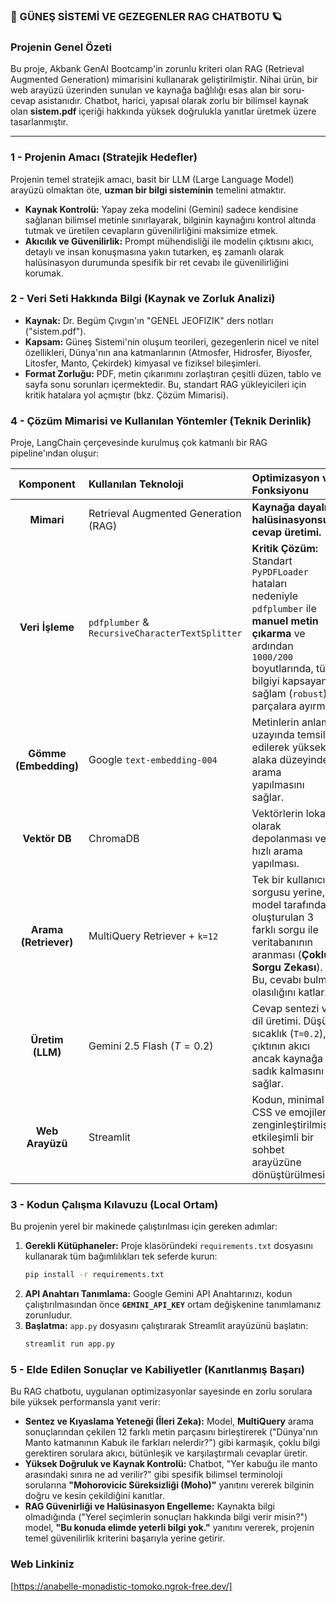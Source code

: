 ### 🚀 GÜNEŞ SİSTEMİ VE GEZEGENLER RAG CHATBOTU 🪐

### Projenin Genel Özeti

Bu proje, Akbank GenAI Bootcamp'in zorunlu kriteri olan RAG (Retrieval Augmented Generation) mimarisini kullanarak geliştirilmiştir. Nihai ürün, bir web arayüzü üzerinden sunulan ve kaynağa bağlılığı esas alan bir soru-cevap asistanıdır. Chatbot, harici, yapısal olarak zorlu bir bilimsel kaynak olan **sistem.pdf** içeriği hakkında yüksek doğrulukla yanıtlar üretmek üzere tasarlanmıştır.

-----

### 1 - Projenin Amacı (Stratejik Hedefler)

Projenin temel stratejik amacı, basit bir LLM (Large Language Model) arayüzü olmaktan öte, **uzman bir bilgi sisteminin** temelini atmaktır.

  * **Kaynak Kontrolü:** Yapay zeka modelini (Gemini) sadece kendisine sağlanan bilimsel metinle sınırlayarak, bilginin kaynağını kontrol altında tutmak ve üretilen cevapların güvenilirliğini maksimize etmek.
  * **Akıcılık ve Güvenilirlik:** Prompt mühendisliği ile modelin çıktısını akıcı, detaylı ve insan konuşmasına yakın tutarken, eş zamanlı olarak halüsinasyon durumunda spesifik bir ret cevabı ile güvenilirliğini korumak.

### 2 - Veri Seti Hakkında Bilgi (Kaynak ve Zorluk Analizi)

  * **Kaynak:** Dr. Begüm Çıvgın'ın "GENEL JEOFIZIK" ders notları ("sistem.pdf").
  * **Kapsam:** Güneş Sistemi'nin oluşum teorileri, gezegenlerin nicel ve nitel özellikleri, Dünya'nın ana katmanlarının (Atmosfer, Hidrosfer, Biyosfer, Litosfer, Manto, Çekirdek) kimyasal ve fiziksel bileşimleri.
  * **Format Zorluğu:** PDF, metin çıkarımını zorlaştıran çeşitli düzen, tablo ve sayfa sonu sorunları içermektedir. Bu, standart RAG yükleyicileri için kritik hatalara yol açmıştır (bkz. Çözüm Mimarisi).

### 4 - Çözüm Mimarisi ve Kullanılan Yöntemler (Teknik Derinlik)

Proje, LangChain çerçevesinde kurulmuş çok katmanlı bir RAG pipeline'ından oluşur:

| Komponent | Kullanılan Teknoloji | Optimizasyon ve Fonksiyonu |
| :---: | :--- | :--- |
| **Mimari** | Retrieval Augmented Generation (RAG) | **Kaynağa dayalı, halüsinasyonsuz cevap üretimi.** |
| **Veri İşleme** | `pdfplumber` & `RecursiveCharacterTextSplitter` | **Kritik Çözüm:** Standart `PyPDFLoader` hataları nedeniyle `pdfplumber` ile **manuel metin çıkarma** ve ardından `1000/200` boyutlarında, tüm bilgiyi kapsayan sağlam (`robust`) parçalara ayırma. |
| **Gömme (Embedding)** | Google `text-embedding-004` | Metinlerin anlam uzayında temsil edilerek yüksek alaka düzeyinde arama yapılmasını sağlar. |
| **Vektör DB** | ChromaDB | Vektörlerin lokal olarak depolanması ve hızlı arama yapılması. |
| **Arama (Retriever)** | MultiQuery Retriever + `k=12` | Tek bir kullanıcı sorgusu yerine, model tarafından oluşturulan 3 farklı sorgu ile veritabanının aranması (**Çoklu Sorgu Zekası**). Bu, cevabı bulma olasılığını katlar. |
| **Üretim (LLM)** | Gemini 2.5 Flash ($T=0.2$) | Cevap sentezi ve dil üretimi. Düşük sıcaklık (`T=0.2`), çıktının akıcı ancak kaynağa sadık kalmasını sağlar. |
| **Web Arayüzü** | Streamlit | Kodun, minimal CSS ve emojilerle zenginleştirilmiş, etkileşimli bir sohbet arayüzüne dönüştürülmesi. |

### 3 - Kodun Çalışma Kılavuzu (Local Ortam)

Bu projenin yerel bir makinede çalıştırılması için gereken adımlar:

1.  **Gerekli Kütüphaneler:** Proje klasöründeki `requirements.txt` dosyasını kullanarak tüm bağımlılıkları tek seferde kurun:
    ```bash
    pip install -r requirements.txt
    ```
2.  **API Anahtarı Tanımlama:** Google Gemini API Anahtarınızı, kodun çalıştırılmasından önce **`GEMINI_API_KEY`** ortam değişkenine tanımlamanız zorunludur.
3.  **Başlatma:** `app.py` dosyasını çalıştırarak Streamlit arayüzünü başlatın:
    ```bash
    streamlit run app.py
    ```

### 5 - Elde Edilen Sonuçlar ve Kabiliyetler (Kanıtlanmış Başarı)

Bu RAG chatbotu, uygulanan optimizasyonlar sayesinde en zorlu sorulara bile yüksek performansla yanıt verir:

  * **Sentez ve Kıyaslama Yeteneği (İleri Zeka):** Model, **MultiQuery** arama sonuçlarından çekilen 12 farklı metin parçasını birleştirerek ("Dünya'nın Manto katmanının Kabuk ile farkları nelerdir?") gibi karmaşık, çoklu bilgi gerektiren sorulara akıcı, bütünleşik ve karşılaştırmalı cevaplar üretir.
  * **Yüksek Doğruluk ve Kaynak Kontrolü:** Chatbot, "Yer kabuğu ile manto arasındaki sınıra ne ad verilir?" gibi spesifik bilimsel terminoloji sorularına **"Mohorovicic Süreksizliği (Moho)"** yanıtını vererek bilginin doğru ve kesin çekildiğini kanıtlar.
  * **RAG Güvenirliği ve Halüsinasyon Engelleme:** Kaynakta bilgi olmadığında ("Yerel seçimlerin sonuçları hakkında bilgi verir misin?") model, **"Bu konuda elimde yeterli bilgi yok."** yanıtını vererek, projenin temel güvenilirlik kriterini başarıyla yerine getirir.
    

### Web Linkiniz

[https://anabelle-monadistic-tomoko.ngrok-free.dev/]





